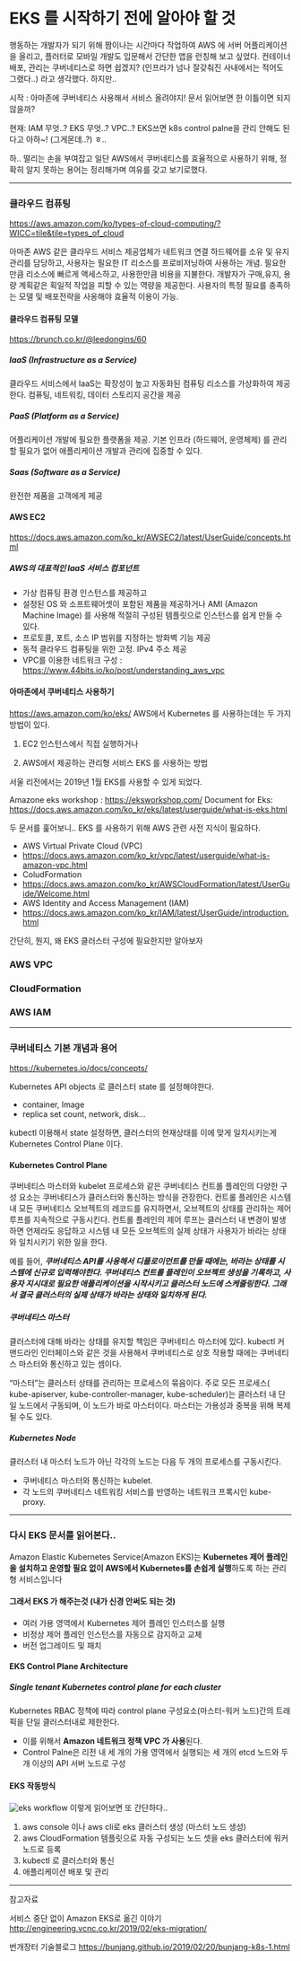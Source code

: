 # EKS 를 시작하기 전에 알아야 할 것

행동하는 개발자가 되기 위해 짬이나는 시간마다 작업하여 AWS 에 서버 어플리케이션을 올리고, 플러터로 모바일 개발도 입문해서 간단한 앱을 런칭해 보고 싶었다.
컨테이너 배포, 관리는 쿠버네티스로 하면 쉽겠지? (인프라가 넘나 잘갖춰진 사내에서는 적어도 그랬다..) 라고 생각했다. 하지만.. 

시작 : 아마존에 쿠버네티스 사용해서 서비스 올려야지! 문서 읽어보면 한 이틀이면 되지 않을까?

현재:  IAM 무엇..? EKS 무엇..? VPC..? EKS쓰면 k8s control palne을 관리 안해도 된다고 아하~! (그게몬데..?) ㅎ..

하.. 떨리는 손을 부여잡고 일단 AWS에서 쿠버네티스를 효율적으로 사용하기 위해, 정확히 알지 못하는 용어는 정리해가며 여유를 갖고 보기로했다.

---


### 클라우드 컴퓨팅
https://aws.amazon.com/ko/types-of-cloud-computing/?WICC=tile&tile=types_of_cloud

아마존 AWS 같은 클라우드 서비스 제공업체가 네트워크 연결 하드웨어를 소유 및 유지 관리를 담당하고, 사용자는 필요한 IT 리소스를 프로비저닝하여 사용하는 개념. 필요한 만큼 리소스에 빠르게 액세스하고, 사용한만큼 비용을 지불한다. 
개발자가 구매,유지, 용량 계획같은 획일적 작업을 피할 수 있는 역량을 제공한다. 사용자의 특정 필요를 충족하는 모델 및 배포전략을 사옹해야 효율적 이용이 가능. 

#### 클라우드 컴퓨팅 모델
https://brunch.co.kr/@leedongins/60

##### IaaS (Infrastructure as a Service)
클라우드 서비스에서 IaaS는 확장성이 높고 자동화된 컴퓨팅 리소스를 가상화하여 제공한다. 컴퓨팅, 네트워킹, 데이터 스토리지 공간을 제공

##### PaaS (Platform as a Service)
어플리케이션 개발에 필요한 플랫폼을 제공. 기본 인프라 (하드웨어, 운영체제) 를 관리할 필요가 없어 애플리케이션 개발과 관리에 집중할 수 있다.

##### Saas (Software as a Service)
완전한 제품을 고객에게 제공


#### AWS EC2 
https://docs.aws.amazon.com/ko_kr/AWSEC2/latest/UserGuide/concepts.html

##### AWS의 대표적인 IaaS 서비스 컴포넌트 
* 가상 컴퓨팅 환경 인스턴스를 제공하고
*  설정된 OS 와 소프트웨어셋이 포함된 제품을 제공하거나 AMI (Amazon Machine Image) 를 사용해 적절히 구성된 템플릿으로 인스턴스를 쉽게 만들 수 있다.
* 프로토콜, 포트, 소스 IP 범위를 지정하는 방화벽 기능 제공
* 동적 클라우드 컴퓨팅을 위한 고정. IPv4 주소 제공
* VPC를 이용한 네트워크 구성 : https://www.44bits.io/ko/post/understanding_aws_vpc

#### 아마존에서 쿠버네티스 사용하기
https://aws.amazon.com/ko/eks/
AWS에서 Kubernetes 를 사용하는데는 두 가지 방법이 있다. 

1) EC2 인스턴스에서 직접 실행하거나 

2) AWS에서 제공하는 관리형 서비스 EKS 를 사용하는 방법 

서울 리전에서는 2019년 1월 EKS를 사용할 수 있게 되었다. 

Amazone eks workshop : https://eksworkshop.com/
Document for Eks:  https://docs.aws.amazon.com/ko_kr/eks/latest/userguide/what-is-eks.html

두 문서를 훑어보니.. EKS 를 사용하기 위해 AWS 관련 사전 지식이 필요하다. 
- AWS Virtual Private Cloud (VPC)
 - https://docs.aws.amazon.com/ko_kr/vpc/latest/userguide/what-is-amazon-vpc.html
- ColudFormation 
 - https://docs.aws.amazon.com/ko_kr/AWSCloudFormation/latest/UserGuide/Welcome.html
- AWS Identity and Access Management (IAM)
 - https://docs.aws.amazon.com/ko_kr/IAM/latest/UserGuide/introduction.html

간단히, 뭔지, 왜 EKS 클러스터 구성에 필요한지만 알아보자

### AWS VPC 
### CloudFormation
### AWS IAM

---



### 쿠버네티스 기본 개념과 용어
https://kubernetes.io/docs/concepts/


Kubernetes API objects 로 클러스터 state 를 설정해야한다.
- container, Image
- replica set count, network, disk...

kubectl 이용해서 state 설정하면, 클러스터의 현재상태를 이에 맞게 일치시키는게 Kubernetes Control Plane 이다.



#### Kubernetes Control Plane

쿠버네티스 마스터와 kubelet 프로세스와 같은 쿠버네티스 컨트롤 플레인의 다양한 구성 요소는 쿠버네티스가 클러스터와 통신하는 방식을 관장한다. 
컨트롤 플레인은 시스템 내 모든 쿠버네티스 오브젝트의 레코드를 유지하면서, 오브젝트의 상태를 관리하는 제어 루프를 지속적으로 구동시킨다. 컨트롤 플레인의 제어 루프는 클러스터 내 변경이 발생하면 언제라도 응답하고 시스템 내 모든 오브젝트의 실제 상태가 사용자가 바라는 상태와 일치시키기 위한 일을 한다.

예를 들어, ***쿠버네티스 API를 사용해서 디플로이먼트를 만들 때에는, 바라는 상태를 시스템에 신규로 입력해야한다. 쿠버네티스 컨트롤 플레인이 오브젝트 생성을 기록하고, 사용자 지시대로 필요한 애플리케이션을 시작시키고 클러스터 노드에 스케줄링한다. 그래서 결국 클러스터의 실제 상태가 바라는 상태와 일치하게 된다.***

##### 쿠버네티스 마스터
클러스터에 대해 바라는 상태를 유지할 책임은 쿠버네티스 마스터에 있다. 
kubectl 커맨드라인 인터페이스와 같은 것을 사용해서 쿠버네티스로 상호 작용할 때에는 쿠버네티스 마스터와 통신하고 있는 셈이다.

“마스터”는 클러스터 상태를 관리하는 프로세스의 묶음이다. 
주로 모든 프로세스( kube-apiserver, kube-controller-manager, kube-scheduler)는 클러스터 내 단일 노드에서 구동되며, 이 노드가 바로 마스터이다. 
마스터는 가용성과 중복을 위해 복제될 수도 있다.

##### Kubernetes Node
클러스터 내 마스터 노드가 아닌 각각의 노드는 다음 두 개의 프로세스를 구동시킨다.
- 쿠버네티스 마스터와 통신하는 kubelet.
- 각 노드의 쿠버네티스 네트워킹 서비스를 반영하는 네트워크 프록시인 kube-proxy.

--- 

### 다시 EKS 문서를 읽어본다..
Amazon Elastic Kubernetes Service(Amazon EKS)는 **Kubernetes 제어 플레인을 설치하고 운영할 필요 없이 AWS에서 Kubernetes를 손쉽게 실행**하도록 하는 관리형 서비스입니다

#### 그래서 EKS 가 해주는것 (내가 신경 안써도 되는 것)
- 여러 가용 영역에서 Kubernetes 제어 플레인 인스터스를 실행
- 비정상 제어 플레인 인스턴스를 자동으로 감지하고 교체
- 버전 업그레이드 및 패치

#### EKS Control Plane Architecture
##### Single tenant Kubernetes control plane for each cluster
Kubernetes RBAC 정책에 따라 control plane 구성요소(마스터-워커 노드)간의 트래픽을 단일 클러스터내로 제한한다.
- 이를 위해서 **Amazon 네트워크 정책 VPC 가 사용**된다.
- Control Palne은 리전 내 세 개의 가용 영역에서 실행되는 세 개의 etcd 노드와 두 개 이상의 API 서버 노드로 구성





#### EKS 작동방식
![eks workflow](https://docs.aws.amazon.com/ko_kr/eks/latest/userguide/images/what-is-eks.png)
이렇게 읽어보면 또 간단하다.. 

1. aws console 이나 aws cli로 eks 클러스터 생성 (마스터 노드 생성)
2. aws CloudFormation 템플릿으로 자동 구성되는 노드 셋을 eks 클러스터에 워커노드로 등록 
3. kubectl 로 클러스터와 통신
4. 애플리케이션 배포 및 관리 

----
참고자료

서비스 중단 없이 Amazon EKS로 옮긴 이야기
http://engineering.vcnc.co.kr/2019/02/eks-migration/

번개장터 기술블로그
https://bunjang.github.io/2019/02/20/bunjang-k8s-1.html





